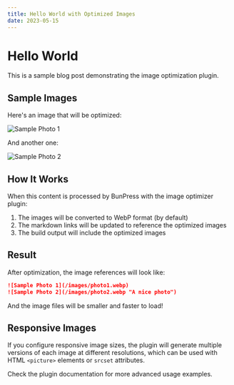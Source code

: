 ```yaml
---
title: Hello World with Optimized Images
date: 2023-05-15
---
```


# Hello World

This is a sample blog post demonstrating the image optimization plugin.

## Sample Images

Here's an image that will be optimized:

![Sample Photo 1](/images/photo1.jpg)

And another one:

![Sample Photo 2](/images/photo2.png "A nice photo")

## How It Works

When this content is processed by BunPress with the image optimizer plugin:

1. The images will be converted to WebP format (by default)
2. The markdown links will be updated to reference the optimized images
3. The build output will include the optimized images

## Result

After optimization, the image references will look like:

```md
![Sample Photo 1](/images/photo1.webp)
![Sample Photo 2](/images/photo2.webp "A nice photo")
```

And the image files will be smaller and faster to load!

## Responsive Images

If you configure responsive image sizes, the plugin will generate multiple
versions of each image at different resolutions, which can be used with
HTML `<picture>` elements or `srcset` attributes.

Check the plugin documentation for more advanced usage examples. 